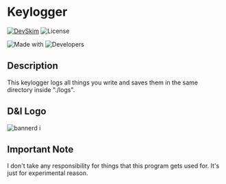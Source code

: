 # Keylogger
[![DevSkim](https://github.com/wfxey/Keylogger/actions/workflows/devskim.yml/badge.svg)](https://github.com/wfxey/Keylogger/actions/workflows/devskim.yml) ![License](https://img.shields.io/github/license/wfxey/keylogger.svg)

![Made with](http://ForTheBadge.com/images/badges/made-with-python.svg) ![Developers](http://ForTheBadge.com/images/badges/built-by-developers.svg)
## Description
This keylogger logs all things you write and saves them in the same directory inside "./logs".
## D&I Logo

![bannerd i](https://github.com/Ivole32/Mc-Server-Builder/assets/158351052/1ddbd9ff-9783-42d2-9e31-a1f3a1a0b768)

## Important Note
I don't take any responsibility for things that this program gets used for. It's just for experimental reason.
